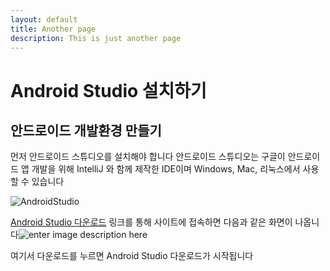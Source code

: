 ```yaml
---
layout: default
title: Another page
description: This is just another page
---
```


# Android Studio 설치하기

## 안드로이드 개발환경 만들기

먼저 안드로이드 스튜디오를 설치해야 합니다
안드로이드 스튜디오는 구글이 안드로이드 앱 개발을 위해 IntelliJ 와 함께 제작한 IDE이며 Windows, Mac, 리눅스에서 사용할 수 있습니다

![AndroidStudio](https://1.bp.blogspot.com/-cmRqES5cHbo/Wff1-YJ-vOI/AAAAAAAAxvc/yIDOMhB62TcLg5lxu9jrisz1RUZbTYAMQCLcBGAs/s1600/android-studio-logo-840x359.png)


[Android Studio 다운로드](https://developer.android.com/studio/) 
링크를 통해 사이트에 접속하면 다음과 같은 화면이 나옵니다![enter image description here](https://lh4.googleusercontent.com/PkuQz48HdVuTLRr-gGHlsJiMXgNxNAd2iYySt8mhFhRKZQoETEh7WvomUPDJDMAoWmiyt_5shzm5856rc2UPakfl57uRkdwC5hvjxdKeWyY4uW1M7awAemr1dmXZiEEJtPf1_RIA)

여기서 다운로드를 누르면 Android Studio 다운로드가 시작됩니다



